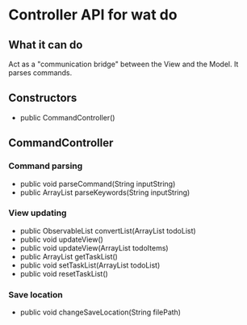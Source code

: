 Controller API for wat do
=========
What it can do
------------
Act as a "communication bridge" between the View and the Model. It parses commands.

Constructors
------------
* public CommandController()

CommandController
-----------------
### Command parsing
* public void parseCommand(String inputString)
* public ArrayList<Keyword> parseKeywords(String inputString)

### View updating
* public ObservableList<TodoItem> convertList(ArrayList<TodoItem> todoList)
* public void updateView()
* public void updateView(ArrayList<TodoItem> todoItems)
* public ArrayList<TodoItem> getTaskList()
* public void setTaskList(ArrayList<TodoItem> todoList)
* public void resetTaskList()

### Save location
* public void changeSaveLocation(String filePath)
